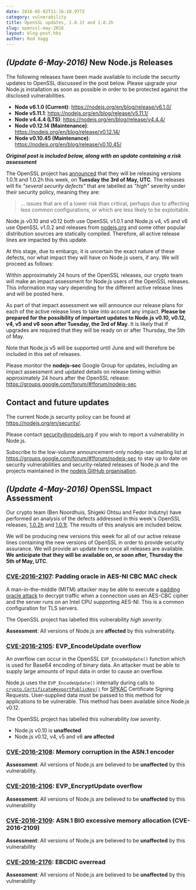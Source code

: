 ```yaml
---
date: 2016-05-02T11:16:10.977Z
category: vulnerability
title: OpenSSL updates, 1.0.1t and 1.0.2h
slug: openssl-may-2016
layout: blog-post.hbs
author: Rod Vagg
---
```


## _(Update 6-May-2016)_ New Node.js Releases

The following releases have been made available to include the security updates to OpenSSL discussed in the post below. Please upgrade your Node.js installation as soon as possible in order to be protected against the disclosed vulnerabilities.

* **Node v6.1.0 (Current)**: https://nodejs.org/en/blog/release/v6.1.0/
* **Node v5.11.1**: https://nodejs.org/en/blog/release/v5.11.1/
* **Node v4.4.4 (LTS)**: https://nodejs.org/en/blog/release/v4.4.4/
* **Node v0.12.14 (Maintenance)**: https://nodejs.org/en/blog/release/v0.12.14/
* **Node v0.10.45 (Maintenance)**: https://nodejs.org/en/blog/release/v0.10.45/

***Original post is included below, along with an update containing a risk assessment***

The OpenSSL project has [announced](https://mta.openssl.org/pipermail/openssl-announce/2016-April/000069.html) that they will be releasing versions 1.0.1t and 1.0.2h this week, on **Tuesday the 3rd of May, UTC**. The releases will fix _"several security defects"_ that are labelled as _"high"_ severity under their security policy, meaning they are:

> ... issues that are of a lower risk than critical, perhaps due to affecting less common configurations, or which are less likely to be exploitable.

Node.js v0.10 and v0.12 both use OpenSSL v1.0.1 and Node.js v4, v5 and v6 use OpenSSL v1.0.2 and releases from [nodejs.org](https://nodejs.org/) and some other popular distribution sources are statically compiled. Therefore, all active release lines are impacted by this update.

At this stage, due to embargo, it is uncertain the exact nature of these defects, nor what impact they will have on Node.js users, if any. We will proceed as follows:

Within approximately 24 hours of the OpenSSL releases, our crypto team will make an impact assessment for Node.js users of the OpenSSL releases. This information may vary depending for the different active release lines and will be posted here.

As part of that impact assessment we will announce our release plans for each of the active release lines to take into account any impact. **Please be prepared for the possibility of important updates to Node.js v0.10, v0.12, v4, v5 and v6 soon after Tuesday, the 3rd of May**. It is likely that if upgrades are required that they will be ready on or after Thursday, the 5th of May.

Note that Node.js v5 will be supported until June and will therefore be included in this set of releases.

Please monitor the **nodejs-sec** Google Group for updates, including an impact assessment and updated details on release timing within approximately 24 hours after the OpenSSL release: https://groups.google.com/forum/#!forum/nodejs-sec

## Contact and future updates

The current Node.js security policy can be found at <https://nodejs.org/en/security/>.

Please contact [security@nodejs.org](mailto:security@nodejs.org) if you wish to report a vulnerability in Node.js.

Subscribe to the low-volume announcement-only nodejs-sec mailing list at https://groups.google.com/forum/#!forum/nodejs-sec to stay up to date on security vulnerabilities and security-related releases of Node.js and the projects maintained in the [nodejs GitHub organisation](https://github.com/nodejs).

## _(Update 4-May-2016)_ OpenSSL Impact Assessment

Our crypto team (Ben Noordhuis, Shigeki Ohtsu and Fedor Indutny) have performed an analysis of the defects addressed in this week's OpenSSL releases, [1.0.2h](https://www.openssl.org/news/openssl-1.0.2-notes.html) and [1.0.1t](https://www.openssl.org/news/openssl-1.0.1-notes.html). The results of this analysis are included below.

We will be producing new versions this week for all of our active release lines containing the new versions of OpenSSL in order to provide security assurance. We will provide an update here once all releases are available. **We anticipate that they will be available on, or soon after, Thursday the 5th of May, UTC**.

### [CVE-2016-2107](https://www.openssl.org/news/vulnerabilities.html#2016-2107): Padding oracle in AES-NI CBC MAC check

A man-in-the-middle (MITM) attacker may be able to execute a [padding oracle attack](https://en.wikipedia.org/wiki/Padding_oracle_attack) to decrypt traffic when a connection uses an AES-CBC cipher and the server runs on an Intel CPU supporting AES-NI. This is a common configuration for TLS servers.

The OpenSSL project has labelled this vulnerability _high severity_.

**Assessment**: All versions of Node.js are **affected** by this vulnerability.

### [CVE-2016-2105](https://www.openssl.org/news/vulnerabilities.html#2016-2105): EVP_EncodeUpdate overflow

An overflow can occur in the OpenSSL `EVP_EncodeUpdate()` function which is used for Base64 encoding of binary data. An attacker must be able to supply large amounts of input data in order to cause an overflow.

Node.js uses the `EVP_EncodeUpdate()` internally during calls to [`crypto.Certificate#exportPublicKey()`](https://nodejs.org/api/crypto.html#crypto_certificate_exportpublickey_spkac) for [SPKAC](https://en.wikipedia.org/wiki/SPKAC) Certificate Signing Requests. User-supplied data must be passed to this method for applications to be vulnerable. This method has been available since Node.js v0.12.

The OpenSSL project has labelled this vulnerability _low severity_.

* Node.js v0.10 is **unaffected**
* Node.js v0.12, v4, v5 and v6 **are affected**

### [CVE-2016-2108](https://www.openssl.org/news/vulnerabilities.html#2016-2108): Memory corruption in the ASN.1 encoder

**Assessment**: All versions of Node.js are believed to be **unaffected** by this vulnerability.

### [CVE-2016-2106](https://www.openssl.org/news/vulnerabilities.html#2016-2106): EVP_EncryptUpdate overflow

**Assessment**: All versions of Node.js are believed to be **unaffected** by this vulnerability

### [CVE-2016-2109](https://www.openssl.org/news/vulnerabilities.html#2016-2109): ASN.1 BIO excessive memory allocation (CVE-2016-2109)

**Assessment**: All versions of Node.js are believed to be **unaffected** by this vulnerability

### [CVE-2016-2176](https://www.openssl.org/news/vulnerabilities.html#2016-2176): EBCDIC overread

**Assessment**: All versions of Node.js are believed to be **unaffected** by this vulnerability
